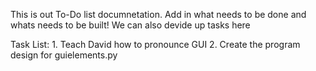 This is out To-Do list documnetation. 
Add in what needs to be done and whats needs to be built!
We can also devide up tasks here


Task List:
    1. Teach David how to pronounce GUI
    2. Create the program design for guielements.py
